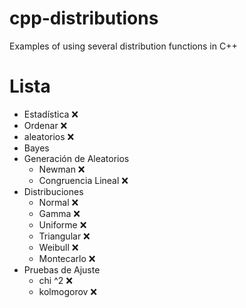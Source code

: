 # cpp-distributions
Examples of using several distribution functions in C++

# Lista
* Estadística                   ❌
* Ordenar                       ❌
* aleatorios                    ❌
* Bayes
* Generación de Aleatorios
  * Newman                      ❌
  * Congruencia Lineal          ❌
* Distribuciones
  * Normal                      ❌
  * Gamma                       ❌
  * Uniforme                    ❌
  * Triangular                  ❌
  * Weibull                     ❌
  * Montecarlo                  ❌
* Pruebas de Ajuste
  * chi ^2                      ❌
  * kolmogorov                  ❌
